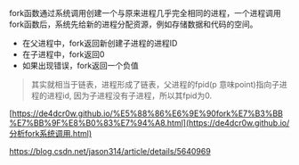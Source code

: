 fork函数通过系统调用创建一个与原来进程几乎完全相同的进程，一个进程调用fork函数后，系统先给新的进程分配资源，例如存储数据和代码的空间。

- 在父进程中，fork返回新创建子进程的进程ID
- 在子进程中，fork返回0
- 如果出现错误，fork返回一个负值

> 其实就相当于链表，进程形成了链表，父进程的fpid(p 意味point)指向子进程的进程id, 因为子进程没有子进程，所以其fpid为0.



[https://de4dcr0w.github.io/%E5%88%86%E6%9E%90fork%E7%B3%BB%E7%BB%9F%E8%B0%83%E7%94%A8.html](https://de4dcr0w.github.io/分析fork系统调用.html)

https://blog.csdn.net/jason314/article/details/5640969